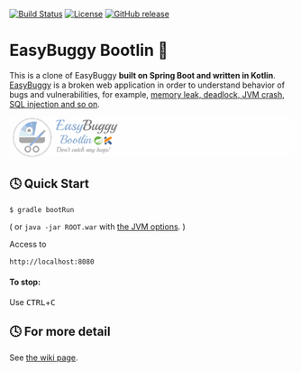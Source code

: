 [![Build Status](https://travis-ci.org/k-tamura/easybuggy4kt.svg?branch=master)](https://travis-ci.org/k-tamura/easybuggy4kt)
[![License](https://img.shields.io/badge/License-Apache%202.0-blue.svg)](https://opensource.org/licenses/Apache-2.0)
[![GitHub release](https://img.shields.io/github/release/k-tamura/easybuggy4kt.svg)](https://github.com/k-tamura/easybuggy4kt/releases/latest)

# EasyBuggy Bootlin :bug:

This is a clone of EasyBuggy **built on Spring Boot and written in Kotlin**. [EasyBuggy](https://github.com/k-tamura/easybuggy) is a broken web application in order to understand behavior of bugs and vulnerabilities, for example, [memory leak, deadlock, JVM crash, SQL injection and so on](https://github.com/k-tamura/easybuggy4kt/wiki).

![logo](https://github.com/k-tamura/test/blob/master/movie.gif)

:clock4: Quick Start
-

    $ gradle bootRun

( or ``` java -jar ROOT.war ``` with [the JVM options](https://github.com/k-tamura/easybuggy4kt/blob/master/build.gradle#L66). )

Access to

    http://localhost:8080

#### To stop:

  Use <kbd>CTRL</kbd>+<kbd>C</kbd>

:clock4: For more detail
-
   
See [the wiki page](https://github.com/k-tamura/easybuggy4kt/wiki).



